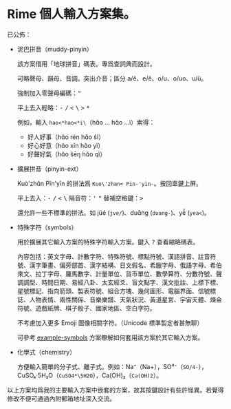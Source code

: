 # Rime 個人輸入方案集。

已公佈：

*   泥巴拼音（muddy-pinyin）

    該方案借用「地球拼音」碼表。專爲查詞典而設計。

    可略聲母、韻母、音調。突出介音；區分 a/ê、e/ê、o/u、o/uo、u/ü。

    強制加入零聲母編碼：<kbd>"</kbd>

    平上去入輕略：<kbd>-</kbd> <kbd>/</kbd> <kbd>\<</kbd> <kbd>\\</kbd> <kbd>\></kbd> <kbd>\*</kbd>

    例如，輸入 `hao<*hao<*i\`（hɑ̌o … hɑ̌o …ì）索得：

    *   好人好事（hɑ̌o rén hɑ̌o ŝì）
    *   好心好意（hɑ̌o xīn hɑ̌o yì）
    *   好聲好氣（hɑ̌o ŝēŋ hɑ̌o qì）

*   擴展拼音（pinyin-ext）

    Kuò’zhɑ̌n Pīn’yīn 的拼法爲 `Kuo\'zhan< Pin-'yin-`。按回車鍵上屏。

    平上去入：<kbd>-</kbd> <kbd>/</kbd> <kbd>\<</kbd> <kbd>\\</kbd>
    隔音符：<kbd>'</kbd> <kbd>"</kbd> 替補空格鍵：<kbd>\></kbd>

    還允許一些不標準的拼法。如 jüé (`jve/`)、duɑ̄nɡ (`duang-`)、yê̌ (`yea<`)。

*   特殊字符（symbols）

    用於擴展其它輸入方案的特殊字符輸入方案。鍵入 <kbd>?</kbd> 查看縮略碼表。

    內容包括：英文字母、計數字符、特殊符號、標點符號、漢語拼音、註音符號、漢字筆畫、偏旁部首、漢字結構、日文假名、希臘字母、俄語字母、希伯來文、拉丁字母、羅馬數字、計量單位、貨币單位、數學算符、分數符號、聲調調型、時間日期、易經八卦、太玄經爻、盲文點字、漢文批註、上標下標、星號標記、指向箭頭、製表符號、組合方塊、幾何圖形、電腦界面、信號標誌、人物表情、兩性關係、音樂樂譜、天氣狀況、黃道星宮、宇宙天體、煉金符號、遊戲紙牌、棋子骰子、國家地區、空白字符。

    不考慮加入更多 Emoji 圖像相關字符。（Unicode 標準製定者甚無聊）

    可參考 [example-symbols](others/example-symbols.schema.yaml) 方案瞭解如何套用該方案於其它輸入方案。

*   化學式（chemistry）

    方便輸入簡單的分子式、離子式。例如：Na⁺（Na+），SO⁴⁻（`SO/4-`），CuSO₄·5H₂O（`CuSO4*\5H2O`），Ca(OH)₂（`Ca(OH)2`）。

以上方案均爲我的主要輸入方案中嵌套的方案，故其按鍵設計有些許怪異。若覺得修改不便可通過內附郵箱地址深入交流。
